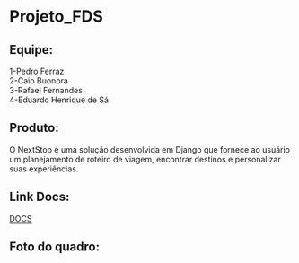 # Projeto_FDS
## Equipe:
1-Pedro Ferraz<br>
2-Caio Buonora<br>
3-Rafael Fernandes<br>
4-Eduardo Henrique de Sá

## Produto: 
O NextStop é uma solução desenvolvida em Django que fornece ao usuário um planejamento de roteiro de viagem, encontrar destinos e personalizar suas experiências. 								


## Link Docs:
[DOCS](https://docs.google.com/document/d/1aSS9CKXjFiJVWMc2ProF_4tRzgPjE1SwDDQWuf53CP4/edit?usp=sharing)

## Foto do quadro:


